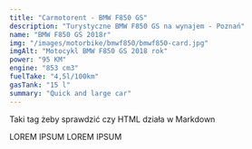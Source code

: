 ```yaml
---
title: "Carmotorent - BMW F850 GS"
description: "Turystyczne BMW F850 GS na wynajem - Poznań"
name: "BMW F850 GS 2018r"
img: "/images/motorbike/bmwf850/bmwf850-card.jpg"
imgAlt: "Motocykl BMW F850 GS 2018 rok"
power: "95 KM"
engine: "853 cm3"
fuelTake: "4,5l/100km"
gasTank: "15 l"
summary: "Quick and large car"
---
```


<p>Taki tag żeby sprawdzić czy HTML działa w Markdown</p>
LOREM IPSUM LOREM IPSUM
